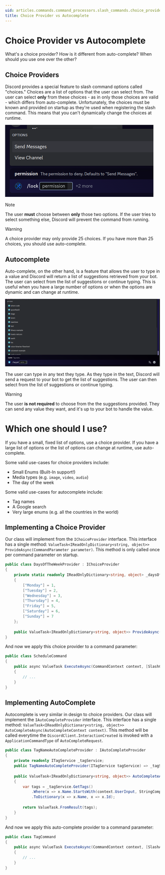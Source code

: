 ```yaml
---
uid: articles.commands.command_processors.slash_commands.choice_provider_vs_autocomplete
title: Choice Provider vs Autocomplete
---
```


# Choice Provider vs Autocomplete

What's a choice provider? How is it different from auto-complete? When should you use one over the other?

## Choice Providers
Discord provides a special feature to slash command options called "choices." Choices are a list of options that the user can select from. The user can select **only** from these choices - as in only those choices are valid - which differs from auto-complete. Unfortunately, the choices must be known and provided on startup as they're used when registering the slash command. This means that you can't dynamically change the choices at runtime.

![A Discord screenshot of the `lock` command providing only two choices. The first choice is `Send Messages`, while the second choice is `View Channel`.](../../../../images/commands_choice_provider_example.png)

> [!NOTE]
> The user **must** choose between **only** those two options. If the user tries to select something else, Discord will prevent the command from running.

> [!WARNING]
> A choice provider may only provide 25 choices. If you have more than 25 choices, you should use auto-complete.

## Autocomplete
Auto-complete, on the other hand, is a feature that allows the user to type in a value and Discord will return a list of suggestions retrieved from your bot. The user can select from the list of suggestions or continue typing. This is useful when you have a large number of options or when the options are dynamic and can change at runtime.

![A Discord screenshot of the `tag get` command. As the user types, the list of tags changes.](../../../../images/commands_autocomplete_example.png)

The user can type in any text they type. As they type in the text, Discord will send a request to your bot to get the list of suggestions. The user can then select from the list of suggestions or continue typing.

> [!WARNING]
> The user **is not required** to choose from the the suggestions provided. They can send any value they want, and it's up to your bot to handle the value.

# Which one should I use?
If you have a small, fixed list of options, use a choice provider. If you have a large list of options or the list of options can change at runtime, use auto-complete.

Some valid use-cases for choice providers include:
- Small Enums (Built-In support!)
- Media types (e.g. `image`, `video`, `audio`)
- The day of the week

Some valid use-cases for autocomplete include:
- Tag names
- A Google search
- Very large enums (e.g. all the countries in the world)

## Implementing a Choice Provider

Our class will implement from the `IChoiceProvider` interface. This interface has a single method: `ValueTask<IReadOnlyDictionary<string, object>> ProvideAsync(CommandParameter parameter)`. This method is only called once per command parameter on startup.

```cs
public class DaysOfTheWeekProvider : IChoiceProvider
{
    private static readonly IReadOnlyDictionary<string, object> _daysOfTheWeek = new Dictionary<string, object>
    {
        ["Monday"] = 1,
        ["Tuesday"] = 2,
        ["Wednesday"] = 3,
        ["Thursday"] = 4,
        ["Friday"] = 5,
        ["Saturday"] = 6,
        ["Sunday"] = 7
    };

    public ValueTask<IReadOnlyDictionary<string, object>> ProvideAsync(CommandParameter parameter) => ValueTask.FromResult(_daysOfTheWeek);
}
```

And now we apply this choice provider to a command parameter:

```cs
public class ScheduleCommand
{
    public async ValueTask ExecuteAsync(CommandContext context, [SlashChoiceProvider<DaysOfTheWeekProvider>] int day)
    {
        // ...
    }
}
```

## Implementing AutoComplete

Autocomplete is very similar in design to choice providers. Our class will implement the `IAutoCompleteProvider` interface. This interface has a single method: `ValueTask<IReadOnlyDictionary<string, object>> AutoCompleteAsync(AutoCompleteContext context)`. This method will be called everytime the `DiscordClient.InteractionCreated` is invoked with a `ApplicationCommandType` of `AutoCompleteRequest`.

```cs
public class TagNameAutoCompleteProvider : IAutoCompleteProvider
{
    private readonly ITagService _tagService;
    public TagNameAutoCompleteProvider(ITagService tagService) => _tagService = tagService;

    public ValueTask<IReadOnlyDictionary<string, object>> AutoCompleteAsync(AutoCompleteContext context)
    {
        var tags = _tagService.GetTags()
            .Where(x => x.Name.StartsWith(context.UserInput, StringComparison.OrdinalIgnoreCase))
            .ToDictionary(x => x.Name, x => x.Id);

        return ValueTask.FromResult(tags);
    }
}
```

And now we apply this auto-complete provider to a command parameter:

```cs
public class TagCommand
{
    public async ValueTask ExecuteAsync(CommandContext context, [SlashAutoCompleteProvider<TagNameAutoCompleteProvider>] string tagName)
    {
        // ...
    }
}
```